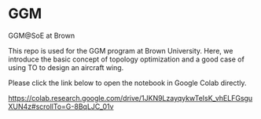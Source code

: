 # GGM
GGM@SoE at Brown


This repo is used for the GGM program at Brown University. Here, we introduce the basic concept of topology optimization and a good case of using TO to design an aircraft wing.

Please click the link below to open the notebook in Google Colab directly.

https://colab.research.google.com/drive/1JKN9LzayqykwTeIsK_vhELFGsguXUN4z#scrollTo=G-8BqLJC_01v
